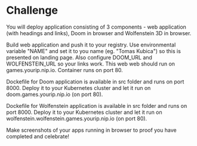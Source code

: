 # Challenge
You will deploy application consisting of 3 components - web application (with headings and links), Doom in browser and Wolfenstein 3D in browser.

Build web application and push it to your registry. Use environmental variable "NAME" and set it to you name (eg. "Tomas Kubica") so this is presented on landing page. Also configure DOOM_URL and WOLFENSTEIN_URL so your links work. This web web should run on games.yourip.nip.io. Container runs on port 80.

Dockefile for Doom application is available in src folder and runs on port 8000. Deploy it to your Kubernetes cluster and let it run on doom.games.yourip.nip.io (on port 80).

Dockefile for Wolfenstein application is available in src folder and runs on port 8000. Deploy it to your Kubernetes cluster and let it run on wolfenstein.wolfenstein.games.yourip.nip.io (on port 80).

Make screenshots of your apps running in browser to proof you have completed and celebrate!
